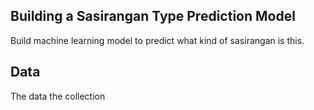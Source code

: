 ## Building a Sasirangan Type Prediction Model
Build machine learning model to predict what kind of sasirangan is this.

## Data
The data the collection